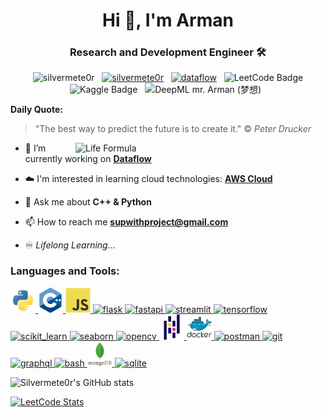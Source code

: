 <h1 align="center">Hi 👋, I'm Arman</h1>
<h3 align="center">Research and Development Engineer 🛠️</h3>

<p align="center"> 
  <img src="https://komarev.com/ghpvc/?username=silvermete0r&label=Profile%20views&color=0e75b6&style=flat" alt="silvermete0r" /> &nbsp 
  <a href="https://user-badge.committers.top/kazakhstan/silvermete0r"><img src="https://user-badge.committers.top/kazakhstan/silvermete0r.svg" alt="silvermete0r" /></a> &nbsp 
  <a href="https://dataflow.kz/"><img src="https://img.shields.io/badge/Powered%20by-Dataflow-line.svg" alt="dataflow" /></a> &nbsp 
  <img alt="LeetCode Badge" src="https://img.shields.io/badge/LeetCode-Problem_Solver-ffa116?logo=leetcode&link=https%3A%2F%2Fleetcode.com%2Fsilvermete0r%2F">
  <img alt="Kaggle Badge" src="https://img.shields.io/badge/Kaggle-Expert-651fff?style=flat&logo=kaggle&link=https%3A%2F%2Fwww.kaggle.com%2Farmanzhalgasbayev"> &nbsp
  <img src="https://img.shields.io/badge/dynamic/json?url=https%3A%2F%2Fraw.githubusercontent.com%2Fsilvermete0r%2Fdeepml-top%2Fmain%2Fbadges.json&query=%24.1247b1b5b9cd95e98d7ff7438207406f.label&prefix=Rank%20&style=flat&label=%F0%9F%9A%80%20DeepML&color=0d6efd&link=https%3A%2F%2Fwww.deep-ml.com%2Fleaderboard" alt="DeepML mr. Arman (梦想)"> &nbsp
</p>

**Daily Quote:**

<!-- QUOTES_START -->

> "The best way to predict the future is to create it." © *Peter Drucker*

<!-- QUOTES_END -->

<img align="right" alt="Life Formula" width="400" src="https://sun9-6.userapi.com/impg/hWK46LyzFm3BE8yoK5tEj6_s-Qchnv8kdshGPA/7CihZ-nDOIA.jpg?size=646x321&quality=95&sign=4f5bed68d5417dc550b4c6e5aa3c52d6&type=album">

- 🔭 I’m currently working on **[Dataflow](http://dataflow.kz)**

- ☁️ I'm interested in learning cloud technologies: **[AWS Cloud](https://aws.amazon.com/)**

- 💬 Ask me about **C++ & Python**

- 📫 How to reach me **supwithproject@gmail.com**

- ♾️ *Lifelong Learning...*

<h3 align="left">Languages and Tools:</h3>

<p align="left"> 
<a href="https://www.python.org" target="_blank" rel="noreferrer"> <img src="https://raw.githubusercontent.com/devicons/devicon/master/icons/python/python-original.svg" alt="python" width="40" height="40"/> </a> 
<a href="https://www.w3schools.com/cpp/" target="_blank" rel="noreferrer"> <img src="https://raw.githubusercontent.com/devicons/devicon/master/icons/cplusplus/cplusplus-original.svg" alt="cplusplus" width="40" height="40"/> </a>
<a href="https://developer.mozilla.org/en-US/docs/Web/JavaScript" target="_blank" rel="noreferrer"> <img src="https://raw.githubusercontent.com/devicons/devicon/master/icons/javascript/javascript-original.svg" alt="javascript" width="40" height="40"/> </a> <a href="https://www.mongodb.com/" target="_blank" rel="noreferrer">
<a href="https://flask.palletsprojects.com/" target="_blank" rel="noreferrer"> <img src="https://iconape.com/wp-content/png_logo_vector/cib-flask.png" alt="flask" width="40" height="40"/> </a>
<a href="https://fastapi.tiangolo.com/" target="_blank" rel="noreferrer"> <img src="https://cdn.worldvectorlogo.com/logos/fastapi.svg" alt="fastapi" width="40" height="40"/> </a> 
<a href="https://streamlit.io/" target="_blank" rel="noreferrer"> <img src="https://images.crunchbase.com/image/upload/c_pad,f_auto,q_auto:eco,dpr_1/z3ahdkytzwi1jxlpazje" alt="streamlit" width="40" height="40"/> </a> 
<a href="https://www.tensorflow.org" target="_blank" rel="noreferrer"> <img src="https://www.vectorlogo.zone/logos/tensorflow/tensorflow-icon.svg" alt="tensorflow" width="40" height="40"/> </a> 
<a href="https://scikit-learn.org/" target="_blank" rel="noreferrer"> <img src="https://upload.wikimedia.org/wikipedia/commons/0/05/Scikit_learn_logo_small.svg" alt="scikit_learn" width="40" height="40"/> </a> 
<a href="https://seaborn.pydata.org/" target="_blank" rel="noreferrer"> <img src="https://seaborn.pydata.org/_images/logo-mark-lightbg.svg" alt="seaborn" width="40" height="40"/> </a>
<a href="https://opencv.org/" target="_blank" rel="noreferrer"> <img src="https://www.vectorlogo.zone/logos/opencv/opencv-icon.svg" alt="opencv" width="40" height="40"/> </a> 
<a href="https://pandas.pydata.org/" target="_blank" rel="noreferrer"> <img src="https://raw.githubusercontent.com/devicons/devicon/2ae2a900d2f041da66e950e4d48052658d850630/icons/pandas/pandas-original.svg" alt="pandas" width="40" height="40"/> </a>
<a href="https://www.docker.com/" target="_blank" rel="noreferrer"> <img src="https://raw.githubusercontent.com/devicons/devicon/master/icons/docker/docker-original-wordmark.svg" alt="docker" width="40" height="40"/> </a> 
<a href="https://postman.com" target="_blank" rel="noreferrer"> <img src="https://www.vectorlogo.zone/logos/getpostman/getpostman-icon.svg" alt="postman" width="40" height="40"/> </a>
<a href="https://git-scm.com/" target="_blank" rel="noreferrer"> <img src="https://www.vectorlogo.zone/logos/git-scm/git-scm-icon.svg" alt="git" width="40" height="40"/> </a> 
<a href="https://graphql.org" target="_blank" rel="noreferrer"> <img src="https://www.vectorlogo.zone/logos/graphql/graphql-icon.svg" alt="graphql" width="40" height="40"/> </a>   
<a href="https://www.gnu.org/software/bash/" target="_blank" rel="noreferrer"> <img src="https://www.vectorlogo.zone/logos/gnu_bash/gnu_bash-icon.svg" alt="bash" width="40" height="40"/> </a> 
<a href="https://www.mongodb.com/" target="_blank" rel="noreferrer"> <img src="https://raw.githubusercontent.com/devicons/devicon/master/icons/mongodb/mongodb-original-wordmark.svg" alt="mongodb" width="40" height="40"/> </a>
<a href="https://www.sqlite.org/" target="_blank" rel="noreferrer"> <img src="https://www.vectorlogo.zone/logos/sqlite/sqlite-icon.svg" alt="sqlite" width="40" height="40"/> </a> 
</p>

![Silvermete0r's GitHub stats](https://github-readme-stats.vercel.app/api?username=silvermete0r\&show_icons=true) 

[![LeetCode Stats](https://leetcard.jacoblin.cool/silvermete0r?theme=light&extension=activity)](https://leetcard.jacoblin.cool/silvermete0r?theme=light&extension=activity)
